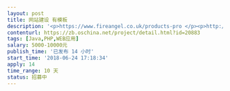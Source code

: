 ```yaml
---                
layout: post       
title: 网站建设 有模板           
description: '<p>https://www.fireangel.co.uk/products-pro </p><p>http://www.garvan.com.hk/</p><p>网站类型参造这两个模板</p><p>第一次发需求，麻烦各位分别给这两个模板报个价</p>'     
contenturl: https://zb.oschina.net/project/detail.html?id=20883      
tags: [Java,PHP,WEB应用]            
salary: 5000-10000元          
publish_time: '已发布 14 小时'         
start_time: '2018-06-24 17:18:34'           
apply: 14                   
time_range: 10 天              
status: 招募中                  
---                 
```

